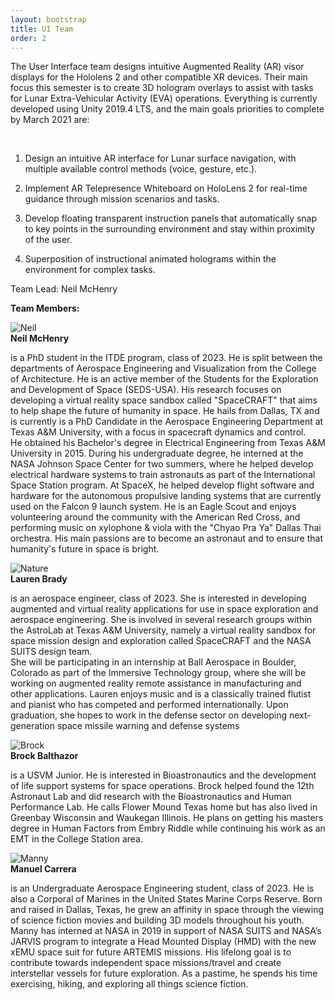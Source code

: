 ```yaml
---
layout: bootstrap
title: UI Team
order: 2
---
```


The User Interface team designs intuitive Augmented Reality (AR) visor displays for the Hololens 2 and other compatible XR devices. Their main focus this semester is to create 3D hologram overlays to assist with tasks for Lunar Extra-Vehicular Activity (EVA) operations. Everything is currently developed using Unity 2019.4 LTS, and the main goals priorities to complete by March 2021 are:

​

1. Design an intuitive AR interface for Lunar surface navigation, with multiple available control methods (voice, gesture, etc.).

2. Implement AR Telepresence Whiteboard on HoloLens 2 for real-time guidance through mission scenarios and tasks.

3. Develop floating transparent instruction panels that automatically snap to key points in the surrounding environment and stay within proximity of the user.

4. Superposition of instructional animated holograms within the environment for complex tasks.

Team Lead: Neil McHenry

**Team Members:**

<div class="container">
<div class="row">
    <div class="col-md-3 col-sm-6 col-xs-12">
        <div class="thumbnail">
           <img src="assets/images/NeilMcHenry_Austria_SpaceSuit.jpg" alt="Neil" />
            <div class="caption">
                <strong>Neil McHenry</strong>
                <p>is a PhD student in the ITDE program, class of 2023. He is split between the departments of Aerospace Engineering and Visualization from the College of Architecture. He is an active member of the Students for the Exploration and Development of Space (SEDS-USA). His research focuses on developing a virtual reality space sandbox called "SpaceCRAFT" that aims to help shape the future of humanity in space. He hails from Dallas, TX and is currently is a PhD Candidate in the Aerospace Engineering Department at Texas A&M University, with a focus in spacecraft dynamics and control.
                <br>
                He obtained his Bachelor's degree in Electrical Engineering from Texas A&M University in 2015. During his undergraduate degree, he interned at the NASA Johnson Space Center for two summers, where he helped develop electrical hardware systems to train astronauts as part of the International Space Station program. At SpaceX, he helped develop flight software and hardware for the autonomous propulsive landing systems that are currently used on the Falcon 9 launch system. He is an Eagle Scout and enjoys volunteering around the community with the American Red Cross, and performing music on xylophone & viola with the "Chyao Pra Ya" Dallas Thai orchestra. His main passions are to become an astronaut and to ensure that humanity's future in space is bright.</p>
          </div>
        </div>
    </div>
    <div class="col-md-3 col-sm-6 col-xs-12">
        <div class="thumbnail">
           <img src="assets/images/laurenbrady.jpeg" alt="Nature" />
            <div class="caption">
                <strong>Lauren Brady</strong>
                <p>is an aerospace engineer, class of 2023. She is interested in developing augmented and virtual reality applications for use in space exploration and aerospace engineering. She is involved in several research groups within the AstroLab at Texas A&M University, namely a virtual reality sandbox for space mission design and exploration called SpaceCRAFT and the NASA SUITS design team.
                <br>
                She will be participating in an internship at Ball Aerospace in Boulder, Colorado as part of the Immersive Technology group, where she will be working on augmented reality remote assistance in manufacturing and other applications. Lauren enjoys music and is a classically trained flutist and pianist who has competed and performed internationally. Upon graduation, she hopes to work in the defense sector on developing next-generation space missile warning and defense systems</p>
          </div>
        </div>
    </div>
	<div class="col-md-3 col-sm-6 col-xs-12">
        <div class="thumbnail">
           <img src="assets/images/BrockBalthazor.jpg" alt="Brock" />
            <div class="caption">
                <strong>Brock Balthazor</strong>
                <p>is a USVM Junior. He is interested in Bioastronautics and the development of life support systems for space operations. Brock helped found the 12th Astronaut Lab and did research with the Bioastronautics and Human Performance Lab. He calls Flower Mound Texas home but has also lived in Greenbay Wisconsin and Waukegan Illinois. He plans on getting his masters degree in Human Factors from Embry Riddle while continuing his work as an EMT in the College Station area.</p>
          </div>
        </div>
    </div>
    <div class="col-md-3 col-sm-6 col-xs-12">
      <div class="thumbnail">
           <img src="assets/images/ManuelCarrera.PNG" alt="Manny" />
            <div class="caption">
            <strong>Manuel Carrera</strong>
                <p>is an Undergraduate Aerospace Engineering student, class of 2023. He is also a Corporal of Marines in the United States Marine Corps Reserve. Born and raised in Dallas, Texas, he grew an affinity in space through the viewing of science fiction movies and building 3D models throughout his youth. 
                <br>
                Manny has interned at NASA in 2019 in support of NASA SUITS and NASA’s JARVIS program to integrate a Head Mounted Display (HMD) with the new xEMU space suit for future ARTEMIS missions. His lifelong goal is to contribute towards independent space missions/travel and create interstellar vessels for future exploration. As a pastime, he spends his time exercising, hiking, and exploring all things science fiction.</p>
            </div>
        </div>
    </div>
</div>